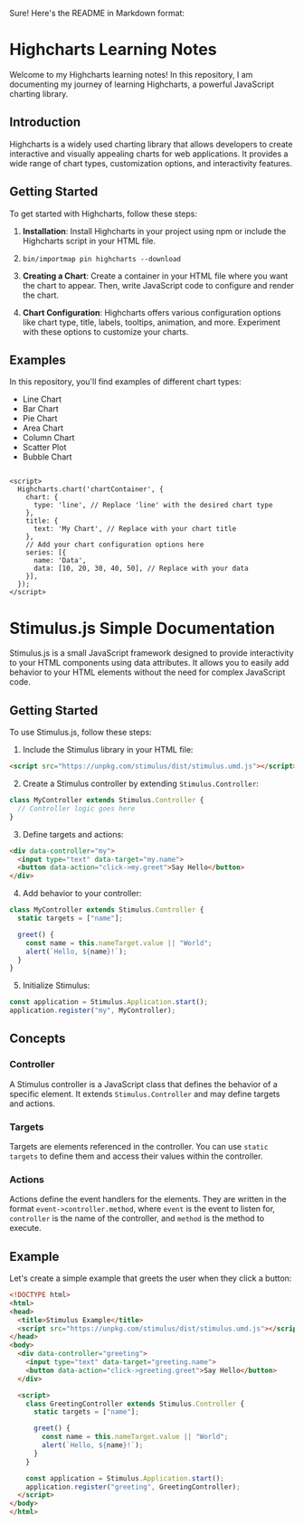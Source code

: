 Sure! Here's the README in Markdown format:

# Highcharts Learning Notes

Welcome to my Highcharts learning notes! 
In this repository, I am documenting my journey of learning Highcharts, a powerful JavaScript charting library.

## Introduction

Highcharts is a widely used charting library that allows developers to create interactive and visually appealing charts for web applications. It provides a wide range of chart types, customization options, and interactivity features.

## Getting Started

To get started with Highcharts, follow these steps:

1. **Installation**: Install Highcharts in your project using npm or include the Highcharts script in your HTML file.
2. ``` bin/importmap pin highcharts --download ```

3. **Creating a Chart**: Create a container in your HTML file where you want the chart to appear. Then, write JavaScript code to configure and render the chart.

4. **Chart Configuration**: Highcharts offers various configuration options like chart type, title, labels, tooltips, animation, and more. Experiment with these options to customize your charts.

## Examples



In this repository, you'll find examples of different chart types:

- Line Chart
- Bar Chart
- Pie Chart
- Area Chart
- Column Chart
- Scatter Plot
- Bubble Chart

```

<script>
  Highcharts.chart('chartContainer', {
    chart: {
      type: 'line', // Replace 'line' with the desired chart type
    },
    title: {
      text: 'My Chart', // Replace with your chart title
    },
    // Add your chart configuration options here
    series: [{
      name: 'Data',
      data: [10, 20, 30, 40, 50], // Replace with your data
    }],
  });
</script>

```
# Stimulus.js Simple Documentation

Stimulus.js is a small JavaScript framework designed to provide interactivity to your HTML components using data attributes. It allows you to easily add behavior to your HTML elements without the need for complex JavaScript code.

## Getting Started

To use Stimulus.js, follow these steps:

1. Include the Stimulus library in your HTML file:

```html
<script src="https://unpkg.com/stimulus/dist/stimulus.umd.js"></script>
```

2. Create a Stimulus controller by extending `Stimulus.Controller`:

```javascript
class MyController extends Stimulus.Controller {
  // Controller logic goes here
}
```

3. Define targets and actions:

```html
<div data-controller="my">
  <input type="text" data-target="my.name">
  <button data-action="click->my.greet">Say Hello</button>
</div>
```

4. Add behavior to your controller:

```javascript
class MyController extends Stimulus.Controller {
  static targets = ["name"];

  greet() {
    const name = this.nameTarget.value || "World";
    alert(`Hello, ${name}!`);
  }
}
```

5. Initialize Stimulus:

```javascript
const application = Stimulus.Application.start();
application.register("my", MyController);
```

## Concepts

### Controller

A Stimulus controller is a JavaScript class that defines the behavior of a specific element. It extends `Stimulus.Controller` and may define targets and actions.

### Targets

Targets are elements referenced in the controller. You can use `static targets` to define them and access their values within the controller.

### Actions

Actions define the event handlers for the elements. They are written in the format `event->controller.method`, where `event` is the event to listen for, `controller` is the name of the controller, and `method` is the method to execute.

## Example

Let's create a simple example that greets the user when they click a button:

```html
<!DOCTYPE html>
<html>
<head>
  <title>Stimulus Example</title>
  <script src="https://unpkg.com/stimulus/dist/stimulus.umd.js"></script>
</head>
<body>
  <div data-controller="greeting">
    <input type="text" data-target="greeting.name">
    <button data-action="click->greeting.greet">Say Hello</button>
  </div>

  <script>
    class GreetingController extends Stimulus.Controller {
      static targets = ["name"];

      greet() {
        const name = this.nameTarget.value || "World";
        alert(`Hello, ${name}!`);
      }
    }

    const application = Stimulus.Application.start();
    application.register("greeting", GreetingController);
  </script>
</body>
</html>
```
